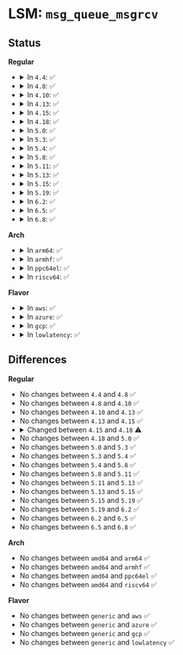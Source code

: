 # LSM: <code>msg_queue_msgrcv</code>

## Status
<b>Regular</b>
<ul>
<li>
<details>
<summary>In <code>4.4</code>: ✅</summary>

```c
int security_msg_queue_msgrcv(struct msg_queue *msq, struct msg_msg *msg, struct task_struct *target, long int type, int mode);
```
</details>
</li>
<li>
<details>
<summary>In <code>4.8</code>: ✅</summary>

```c
int security_msg_queue_msgrcv(struct msg_queue *msq, struct msg_msg *msg, struct task_struct *target, long int type, int mode);
```
</details>
</li>
<li>
<details>
<summary>In <code>4.10</code>: ✅</summary>

```c
int security_msg_queue_msgrcv(struct msg_queue *msq, struct msg_msg *msg, struct task_struct *target, long int type, int mode);
```
</details>
</li>
<li>
<details>
<summary>In <code>4.13</code>: ✅</summary>

```c
int security_msg_queue_msgrcv(struct msg_queue *msq, struct msg_msg *msg, struct task_struct *target, long int type, int mode);
```
</details>
</li>
<li>
<details>
<summary>In <code>4.15</code>: ✅</summary>

```c
int security_msg_queue_msgrcv(struct msg_queue *msq, struct msg_msg *msg, struct task_struct *target, long int type, int mode);
```
</details>
</li>
<li>
<details>
<summary>In <code>4.18</code>: ✅</summary>

```c
int security_msg_queue_msgrcv(struct kern_ipc_perm *msq, struct msg_msg *msg, struct task_struct *target, long int type, int mode);
```
</details>
</li>
<li>
<details>
<summary>In <code>5.0</code>: ✅</summary>

```c
int security_msg_queue_msgrcv(struct kern_ipc_perm *msq, struct msg_msg *msg, struct task_struct *target, long int type, int mode);
```
</details>
</li>
<li>
<details>
<summary>In <code>5.3</code>: ✅</summary>

```c
int security_msg_queue_msgrcv(struct kern_ipc_perm *msq, struct msg_msg *msg, struct task_struct *target, long int type, int mode);
```
</details>
</li>
<li>
<details>
<summary>In <code>5.4</code>: ✅</summary>

```c
int security_msg_queue_msgrcv(struct kern_ipc_perm *msq, struct msg_msg *msg, struct task_struct *target, long int type, int mode);
```
</details>
</li>
<li>
<details>
<summary>In <code>5.8</code>: ✅</summary>

```c
int security_msg_queue_msgrcv(struct kern_ipc_perm *msq, struct msg_msg *msg, struct task_struct *target, long int type, int mode);
```
</details>
</li>
<li>
<details>
<summary>In <code>5.11</code>: ✅</summary>

```c
int security_msg_queue_msgrcv(struct kern_ipc_perm *msq, struct msg_msg *msg, struct task_struct *target, long int type, int mode);
```
</details>
</li>
<li>
<details>
<summary>In <code>5.13</code>: ✅</summary>

```c
int security_msg_queue_msgrcv(struct kern_ipc_perm *msq, struct msg_msg *msg, struct task_struct *target, long int type, int mode);
```
</details>
</li>
<li>
<details>
<summary>In <code>5.15</code>: ✅</summary>

```c
int security_msg_queue_msgrcv(struct kern_ipc_perm *msq, struct msg_msg *msg, struct task_struct *target, long int type, int mode);
```
</details>
</li>
<li>
<details>
<summary>In <code>5.19</code>: ✅</summary>

```c
int security_msg_queue_msgrcv(struct kern_ipc_perm *msq, struct msg_msg *msg, struct task_struct *target, long int type, int mode);
```
</details>
</li>
<li>
<details>
<summary>In <code>6.2</code>: ✅</summary>

```c
int security_msg_queue_msgrcv(struct kern_ipc_perm *msq, struct msg_msg *msg, struct task_struct *target, long int type, int mode);
```
</details>
</li>
<li>
<details>
<summary>In <code>6.5</code>: ✅</summary>

```c
int security_msg_queue_msgrcv(struct kern_ipc_perm *msq, struct msg_msg *msg, struct task_struct *target, long int type, int mode);
```
</details>
</li>
<li>
<details>
<summary>In <code>6.8</code>: ✅</summary>

```c
int security_msg_queue_msgrcv(struct kern_ipc_perm *msq, struct msg_msg *msg, struct task_struct *target, long int type, int mode);
```
</details>
</li>
</ul>
<b>Arch</b>
<ul>
<li>
<details>
<summary>In <code>arm64</code>: ✅</summary>

```c
int security_msg_queue_msgrcv(struct kern_ipc_perm *msq, struct msg_msg *msg, struct task_struct *target, long int type, int mode);
```
</details>
</li>
<li>
<details>
<summary>In <code>armhf</code>: ✅</summary>

```c
int security_msg_queue_msgrcv(struct kern_ipc_perm *msq, struct msg_msg *msg, struct task_struct *target, long int type, int mode);
```
</details>
</li>
<li>
<details>
<summary>In <code>ppc64el</code>: ✅</summary>

```c
int security_msg_queue_msgrcv(struct kern_ipc_perm *msq, struct msg_msg *msg, struct task_struct *target, long int type, int mode);
```
</details>
</li>
<li>
<details>
<summary>In <code>riscv64</code>: ✅</summary>

```c
int security_msg_queue_msgrcv(struct kern_ipc_perm *msq, struct msg_msg *msg, struct task_struct *target, long int type, int mode);
```
</details>
</li>
</ul>
<b>Flavor</b>
<ul>
<li>
<details>
<summary>In <code>aws</code>: ✅</summary>

```c
int security_msg_queue_msgrcv(struct kern_ipc_perm *msq, struct msg_msg *msg, struct task_struct *target, long int type, int mode);
```
</details>
</li>
<li>
<details>
<summary>In <code>azure</code>: ✅</summary>

```c
int security_msg_queue_msgrcv(struct kern_ipc_perm *msq, struct msg_msg *msg, struct task_struct *target, long int type, int mode);
```
</details>
</li>
<li>
<details>
<summary>In <code>gcp</code>: ✅</summary>

```c
int security_msg_queue_msgrcv(struct kern_ipc_perm *msq, struct msg_msg *msg, struct task_struct *target, long int type, int mode);
```
</details>
</li>
<li>
<details>
<summary>In <code>lowlatency</code>: ✅</summary>

```c
int security_msg_queue_msgrcv(struct kern_ipc_perm *msq, struct msg_msg *msg, struct task_struct *target, long int type, int mode);
```
</details>
</li>
</ul>

## Differences
<b>Regular</b>
<ul>
<li>
No changes between <code>4.4</code> and <code>4.8</code> ✅
</li>
<li>
No changes between <code>4.8</code> and <code>4.10</code> ✅
</li>
<li>
No changes between <code>4.10</code> and <code>4.13</code> ✅
</li>
<li>
No changes between <code>4.13</code> and <code>4.15</code> ✅
</li>
<li>
<details>
<summary>Changed between <code>4.15</code> and <code>4.18</code> ⚠️</summary>
<ul>
<li>
<b>Param type changed. </b>
<code>struct msg_queue *msq</code> ➡️ <code>struct kern_ipc_perm *msq</code>
</li>
</ul>
</details>
</li>
<li>
No changes between <code>4.18</code> and <code>5.0</code> ✅
</li>
<li>
No changes between <code>5.0</code> and <code>5.3</code> ✅
</li>
<li>
No changes between <code>5.3</code> and <code>5.4</code> ✅
</li>
<li>
No changes between <code>5.4</code> and <code>5.8</code> ✅
</li>
<li>
No changes between <code>5.8</code> and <code>5.11</code> ✅
</li>
<li>
No changes between <code>5.11</code> and <code>5.13</code> ✅
</li>
<li>
No changes between <code>5.13</code> and <code>5.15</code> ✅
</li>
<li>
No changes between <code>5.15</code> and <code>5.19</code> ✅
</li>
<li>
No changes between <code>5.19</code> and <code>6.2</code> ✅
</li>
<li>
No changes between <code>6.2</code> and <code>6.5</code> ✅
</li>
<li>
No changes between <code>6.5</code> and <code>6.8</code> ✅
</li>
</ul>
<b>Arch</b>
<ul>
<li>
No changes between <code>amd64</code> and <code>arm64</code> ✅
</li>
<li>
No changes between <code>amd64</code> and <code>armhf</code> ✅
</li>
<li>
No changes between <code>amd64</code> and <code>ppc64el</code> ✅
</li>
<li>
No changes between <code>amd64</code> and <code>riscv64</code> ✅
</li>
</ul>
<b>Flavor</b>
<ul>
<li>
No changes between <code>generic</code> and <code>aws</code> ✅
</li>
<li>
No changes between <code>generic</code> and <code>azure</code> ✅
</li>
<li>
No changes between <code>generic</code> and <code>gcp</code> ✅
</li>
<li>
No changes between <code>generic</code> and <code>lowlatency</code> ✅
</li>
</ul>
